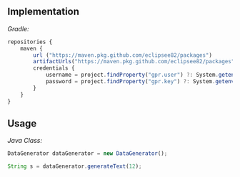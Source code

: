 

## Implementation
*Gradle:*
```javascript
repositories {
    maven {
        url ("https://maven.pkg.github.com/eclipsee82/packages")
        artifactUrls("https://maven.pkg.github.com/eclipsee82/packages")
        credentials {
            username = project.findProperty("gpr.user") ?: System.getenv("USERNAME")
            password = project.findProperty("gpr.key") ?: System.getenv("TOKEN")
        }
    }
}
```


## Usage




*Java Class:*
```javascript
DataGenerator dataGenerator = new DataGenerator();

String s = dataGenerator.generateText(12);
```
